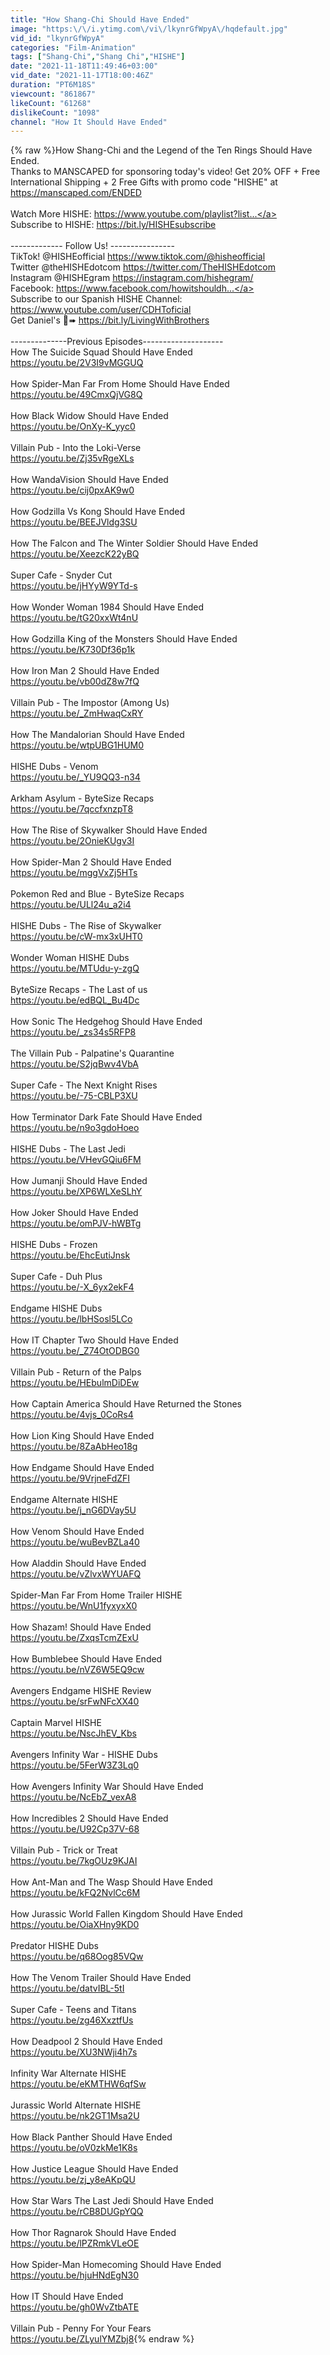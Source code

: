```yaml
---
title: "How Shang-Chi Should Have Ended"
image: "https:\/\/i.ytimg.com\/vi\/lkynrGfWpyA\/hqdefault.jpg"
vid_id: "lkynrGfWpyA"
categories: "Film-Animation"
tags: ["Shang-Chi","Shang Chi","HISHE"]
date: "2021-11-18T11:49:46+03:00"
vid_date: "2021-11-17T18:00:46Z"
duration: "PT6M18S"
viewcount: "861867"
likeCount: "61268"
dislikeCount: "1098"
channel: "How It Should Have Ended"
---
```

{% raw %}How Shang-Chi and the Legend of the Ten Rings Should Have Ended.<br />Thanks to MANSCAPED for sponsoring today's video! Get 20% OFF + Free International Shipping + 2 Free Gifts with promo code &quot;HISHE&quot; at <a rel="nofollow" target="blank" href="https://manscaped.com/ENDED">https://manscaped.com/ENDED</a><br /><br />Watch More HISHE: <a rel="nofollow" target="blank" href="https://www.youtube.com/playlist?list...">https://www.youtube.com/playlist?list...</a><br />Subscribe to HISHE: <a rel="nofollow" target="blank" href="https://bit.ly/HISHEsubscribe">https://bit.ly/HISHEsubscribe</a><br /> <br />------------- Follow Us! ----------------<br />TikTok! @HISHEofficial <a rel="nofollow" target="blank" href="https://www.tiktok.com/@hisheofficial">https://www.tiktok.com/@hisheofficial</a><br />Twitter @theHISHEdotcom <a rel="nofollow" target="blank" href="https://twitter.com/TheHISHEdotcom">https://twitter.com/TheHISHEdotcom</a> <br />Instagram @HISHEgram <a rel="nofollow" target="blank" href="https://instagram.com/hishegram/">https://instagram.com/hishegram/</a> <br />Facebook: <a rel="nofollow" target="blank" href="https://www.facebook.com/howitshouldh...">https://www.facebook.com/howitshouldh...</a> <br />Subscribe to our Spanish HISHE Channel:<br /><a rel="nofollow" target="blank" href="https://www.youtube.com/user/CDHToficial">https://www.youtube.com/user/CDHToficial</a><br />Get Daniel's 📘➠ <a rel="nofollow" target="blank" href="https://bit.ly/LivingWithBrothers">https://bit.ly/LivingWithBrothers</a><br /><br />--------------Previous Episodes-------------------- <br />How The Suicide Squad Should Have Ended<br /><a rel="nofollow" target="blank" href="https://youtu.be/2V3I9vMGGUQ">https://youtu.be/2V3I9vMGGUQ</a><br /><br />How Spider-Man Far From Home Should Have Ended<br /><a rel="nofollow" target="blank" href="https://youtu.be/49CmxQjVG8Q">https://youtu.be/49CmxQjVG8Q</a><br /><br />How Black Widow Should Have Ended<br /><a rel="nofollow" target="blank" href="https://youtu.be/OnXy-K_yyc0">https://youtu.be/OnXy-K_yyc0</a><br /><br />Villain Pub - Into the Loki-Verse<br /><a rel="nofollow" target="blank" href="https://youtu.be/Zj35vRgeXLs">https://youtu.be/Zj35vRgeXLs</a><br /><br />How WandaVision Should Have Ended<br /><a rel="nofollow" target="blank" href="https://youtu.be/cij0pxAK9w0">https://youtu.be/cij0pxAK9w0</a><br /><br />How Godzilla Vs Kong Should Have Ended<br /><a rel="nofollow" target="blank" href="https://youtu.be/BEEJVldg3SU">https://youtu.be/BEEJVldg3SU</a><br /><br />How The Falcon and The Winter Soldier Should Have Ended<br /><a rel="nofollow" target="blank" href="https://youtu.be/XeezcK22yBQ">https://youtu.be/XeezcK22yBQ</a><br /><br />Super Cafe - Snyder Cut<br /><a rel="nofollow" target="blank" href="https://youtu.be/jHYyW9YTd-s">https://youtu.be/jHYyW9YTd-s</a><br /><br />How Wonder Woman 1984 Should Have Ended<br /><a rel="nofollow" target="blank" href="https://youtu.be/tG20xxWt4nU">https://youtu.be/tG20xxWt4nU</a><br /><br />How Godzilla King of the Monsters Should Have Ended<br /><a rel="nofollow" target="blank" href="https://youtu.be/K730Df36p1k">https://youtu.be/K730Df36p1k</a><br /><br />How Iron Man 2 Should Have Ended<br /><a rel="nofollow" target="blank" href="https://youtu.be/vb00dZ8w7fQ">https://youtu.be/vb00dZ8w7fQ</a><br /><br />Villain Pub - The Impostor (Among Us)<br /><a rel="nofollow" target="blank" href="https://youtu.be/_ZmHwaqCxRY">https://youtu.be/_ZmHwaqCxRY</a><br /><br />How The Mandalorian Should Have Ended<br /><a rel="nofollow" target="blank" href="https://youtu.be/wtpUBG1HUM0">https://youtu.be/wtpUBG1HUM0</a><br /><br />HISHE Dubs - Venom<br /><a rel="nofollow" target="blank" href="https://youtu.be/_YU9QQ3-n34">https://youtu.be/_YU9QQ3-n34</a><br /><br />Arkham Asylum - ByteSize Recaps<br /><a rel="nofollow" target="blank" href="https://youtu.be/7qccfxnzpT8">https://youtu.be/7qccfxnzpT8</a><br /><br />How The Rise of Skywalker Should Have Ended<br /><a rel="nofollow" target="blank" href="https://youtu.be/2OnieKUgv3I">https://youtu.be/2OnieKUgv3I</a><br /><br />How Spider-Man 2 Should Have Ended<br /><a rel="nofollow" target="blank" href="https://youtu.be/mggVxZj5HTs">https://youtu.be/mggVxZj5HTs</a><br /><br />Pokemon Red and Blue - ByteSize Recaps<br /><a rel="nofollow" target="blank" href="https://youtu.be/ULl24u_a2i4">https://youtu.be/ULl24u_a2i4</a><br /><br />HISHE Dubs - The Rise of Skywalker <br /><a rel="nofollow" target="blank" href="https://youtu.be/cW-mx3xUHT0">https://youtu.be/cW-mx3xUHT0</a><br /><br />Wonder Woman HISHE Dubs<br /><a rel="nofollow" target="blank" href="https://youtu.be/MTUdu-y-zgQ">https://youtu.be/MTUdu-y-zgQ</a><br /><br />ByteSize Recaps - The Last of us<br /><a rel="nofollow" target="blank" href="https://youtu.be/edBQL_Bu4Dc">https://youtu.be/edBQL_Bu4Dc</a><br /><br />How Sonic The Hedgehog Should Have Ended<br /><a rel="nofollow" target="blank" href="https://youtu.be/_zs34s5RFP8">https://youtu.be/_zs34s5RFP8</a><br /><br />The Villain Pub - Palpatine's Quarantine<br /><a rel="nofollow" target="blank" href="https://youtu.be/S2jqBwv4VbA">https://youtu.be/S2jqBwv4VbA</a><br /><br />Super Cafe - The Next Knight Rises<br /><a rel="nofollow" target="blank" href="https://youtu.be/-75-CBLP3XU">https://youtu.be/-75-CBLP3XU</a><br /><br />How Terminator Dark Fate Should Have Ended<br /><a rel="nofollow" target="blank" href="https://youtu.be/n9o3gdoHoeo">https://youtu.be/n9o3gdoHoeo</a><br /><br />HISHE Dubs - The Last Jedi <br /><a rel="nofollow" target="blank" href="https://youtu.be/VHevGQiu6FM">https://youtu.be/VHevGQiu6FM</a><br /><br />How Jumanji Should Have Ended<br /><a rel="nofollow" target="blank" href="https://youtu.be/XP6WLXeSLhY">https://youtu.be/XP6WLXeSLhY</a><br /><br />How Joker Should Have Ended<br /><a rel="nofollow" target="blank" href="https://youtu.be/omPJV-hWBTg">https://youtu.be/omPJV-hWBTg</a><br /><br />HISHE Dubs - Frozen<br /><a rel="nofollow" target="blank" href="https://youtu.be/EhcEutiJnsk">https://youtu.be/EhcEutiJnsk</a><br /><br />Super Cafe - Duh Plus<br /><a rel="nofollow" target="blank" href="https://youtu.be/-X_6yx2ekF4">https://youtu.be/-X_6yx2ekF4</a><br /><br />Endgame HISHE Dubs<br /><a rel="nofollow" target="blank" href="https://youtu.be/lbHSosl5LCo">https://youtu.be/lbHSosl5LCo</a><br /><br />How IT Chapter Two Should Have Ended<br /><a rel="nofollow" target="blank" href="https://youtu.be/_Z74OtODBG0">https://youtu.be/_Z74OtODBG0</a><br /><br />Villain Pub - Return of the Palps<br /><a rel="nofollow" target="blank" href="https://youtu.be/HEbulmDiDEw">https://youtu.be/HEbulmDiDEw</a><br /><br />How Captain America Should Have Returned the Stones<br /><a rel="nofollow" target="blank" href="https://youtu.be/4vjs_0CoRs4">https://youtu.be/4vjs_0CoRs4</a><br /><br />How Lion King Should Have Ended<br /><a rel="nofollow" target="blank" href="https://youtu.be/8ZaAbHeo18g">https://youtu.be/8ZaAbHeo18g</a><br /><br />How Endgame Should Have Ended<br /><a rel="nofollow" target="blank" href="https://youtu.be/9VrjneFdZFI">https://youtu.be/9VrjneFdZFI</a><br /><br />Endgame Alternate HISHE<br /><a rel="nofollow" target="blank" href="https://youtu.be/j_nG6DVay5U">https://youtu.be/j_nG6DVay5U</a><br /><br />How Venom Should Have Ended<br /><a rel="nofollow" target="blank" href="https://youtu.be/wuBevBZLa40">https://youtu.be/wuBevBZLa40</a><br /><br />How Aladdin Should Have Ended<br /><a rel="nofollow" target="blank" href="https://youtu.be/vZlvxWYUAFQ">https://youtu.be/vZlvxWYUAFQ</a><br /><br />Spider-Man Far From Home Trailer HISHE <br /><a rel="nofollow" target="blank" href="https://youtu.be/WnU1fyxyxX0">https://youtu.be/WnU1fyxyxX0</a><br /><br />How Shazam! Should Have Ended <br /><a rel="nofollow" target="blank" href="https://youtu.be/ZxqsTcmZExU">https://youtu.be/ZxqsTcmZExU</a> <br /><br />How Bumblebee Should Have Ended <br /><a rel="nofollow" target="blank" href="https://youtu.be/nVZ6W5EQ9cw">https://youtu.be/nVZ6W5EQ9cw</a> <br /><br />Avengers Endgame HISHE Review <br /><a rel="nofollow" target="blank" href="https://youtu.be/srFwNFcXX40">https://youtu.be/srFwNFcXX40</a> <br /><br />Captain Marvel HISHE <br /><a rel="nofollow" target="blank" href="https://youtu.be/NscJhEV_Kbs">https://youtu.be/NscJhEV_Kbs</a> <br /><br />Avengers Infinity War - HISHE Dubs <br /><a rel="nofollow" target="blank" href="https://youtu.be/5FerW3Z3Lq0">https://youtu.be/5FerW3Z3Lq0</a> <br /><br />How Avengers Infinity War Should Have Ended <br /><a rel="nofollow" target="blank" href="https://youtu.be/NcEbZ_vexA8">https://youtu.be/NcEbZ_vexA8</a> <br /><br />How Incredibles 2 Should Have Ended <br /><a rel="nofollow" target="blank" href="https://youtu.be/U92Cp37V-68">https://youtu.be/U92Cp37V-68</a> <br /><br />Villain Pub - Trick or Treat <br /><a rel="nofollow" target="blank" href="https://youtu.be/7kgOUz9KJAI">https://youtu.be/7kgOUz9KJAI</a> <br /><br />How Ant-Man and The Wasp Should Have Ended <br /><a rel="nofollow" target="blank" href="https://youtu.be/kFQ2NvlCc6M">https://youtu.be/kFQ2NvlCc6M</a> <br /><br />How Jurassic World Fallen Kingdom Should Have Ended <br /><a rel="nofollow" target="blank" href="https://youtu.be/OiaXHny9KD0">https://youtu.be/OiaXHny9KD0</a> <br /><br />Predator HISHE Dubs <br /><a rel="nofollow" target="blank" href="https://youtu.be/q68Oog85VQw">https://youtu.be/q68Oog85VQw</a> <br /><br />How The Venom Trailer Should Have Ended <br /><a rel="nofollow" target="blank" href="https://youtu.be/datvIBL-5tI">https://youtu.be/datvIBL-5tI</a> <br /><br />Super Cafe - Teens and Titans <br /><a rel="nofollow" target="blank" href="https://youtu.be/zg46XxztfUs">https://youtu.be/zg46XxztfUs</a> <br /><br />How Deadpool 2 Should Have Ended <br /><a rel="nofollow" target="blank" href="https://youtu.be/XU3NWji4h7s">https://youtu.be/XU3NWji4h7s</a> <br /><br />Infinity War Alternate HISHE <br /><a rel="nofollow" target="blank" href="https://youtu.be/eKMTHW6qfSw">https://youtu.be/eKMTHW6qfSw</a> <br /><br />Jurassic World Alternate HISHE <br /><a rel="nofollow" target="blank" href="https://youtu.be/nk2GT1Msa2U">https://youtu.be/nk2GT1Msa2U</a> <br /><br />How Black Panther Should Have Ended <br /><a rel="nofollow" target="blank" href="https://youtu.be/oV0zkMe1K8s">https://youtu.be/oV0zkMe1K8s</a> <br /><br />How Justice League Should Have Ended <br /><a rel="nofollow" target="blank" href="https://youtu.be/zj_y8eAKpQU">https://youtu.be/zj_y8eAKpQU</a> <br /><br />How Star Wars The Last Jedi Should Have Ended <br /><a rel="nofollow" target="blank" href="https://youtu.be/rCB8DUGpYQQ">https://youtu.be/rCB8DUGpYQQ</a> <br /><br />How Thor Ragnarok Should Have Ended <br /><a rel="nofollow" target="blank" href="https://youtu.be/lPZRmkVLeOE">https://youtu.be/lPZRmkVLeOE</a> <br /><br />How Spider-Man Homecoming Should Have Ended <br /><a rel="nofollow" target="blank" href="https://youtu.be/hjuHNdEgN30">https://youtu.be/hjuHNdEgN30</a> <br /><br />How IT Should Have Ended <br /><a rel="nofollow" target="blank" href="https://youtu.be/gh0WvZtbATE">https://youtu.be/gh0WvZtbATE</a> <br /><br />Villain Pub - Penny For Your Fears <br /><a rel="nofollow" target="blank" href="https://youtu.be/ZLyulYMZbj8">https://youtu.be/ZLyulYMZbj8</a>{% endraw %}
